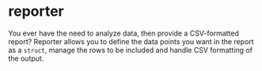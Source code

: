 # reporter
You ever have the need to analyze data, then provide a CSV-formatted report? Reporter allows you to define the data points you want in the report as a `struct`, manage the rows to be included and handle CSV formatting of the output.
